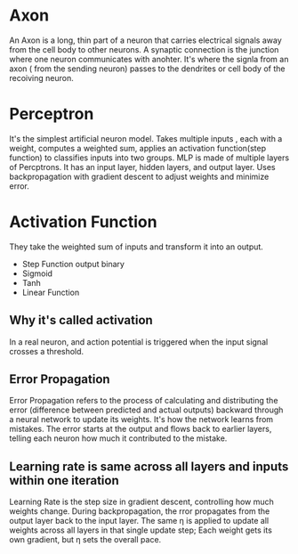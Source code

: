 # Axon
An Axon is a long, thin part of a neuron that carries electrical signals away from the cell body to other neurons.
A synaptic connection is the junction where one neuron communicates with anohter.
It's where the signla from an axon ( from the sending neuron) passes to the dendrites or cell body of the recoiving neuron.
# Perceptron
It's the simplest artificial neuron model. Takes multiple inputs , each with a weight, computes a weighted sum, applies an activation function(step function) to classifies inputs into two groups.
MLP is made of multiple layers of Percptrons. It has an input layer, hidden layers, and output layer.
Uses backpropagation with gradient descent to adjust weights and minimize error.

# Activation Function
They take the weighted sum of inputs and transform it into an output.
- Step Function   output binary
- Sigmoid
- Tanh
- Linear Function
## Why it's called activation
In a real neuron, and action potential is triggered when the input signal crosses a threshold.
## Error Propagation
Error Propagation refers to the process of calculating and distributing the error (difference between predicted and actual outputs) backward through a neural network to update its weights.
It's how the network learns from mistakes.
The error starts at the output and flows back to earlier layers, telling each neuron how much it contributed to the mistake.
## Learning rate is same across all layers and inputs within one iteration
Learning Rate is the step size in gradient descent, controlling how much weights change.
During backpropagation, the rror propagates from the output layer back to the input layer.
The same η is applied to update all weights across all layers in that single update step;
Each weight gets its own gradient, but η sets the overall pace.

